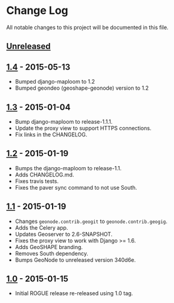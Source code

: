 Change Log
==========
All notable changes to this project will be documented in this file.

[Unreleased][unreleased]
------------------------

[1.4] - 2015-05-13
------------------
- Bumped django-maploom to 1.2
- Bumped geondeo (geoshape-geonode) version to 1.2

[1.3] - 2015-01-04
------------------
- Bump django-maploom to release-1.1.1.
- Update the proxy view to support HTTPS connections.
- Fix links in the CHANGELOG.

[1.2] - 2015-01-19
------------------
- Bumps the django-maploom to release-1.1.
- Adds CHANGELOG.md.
- Fixes travis tests.
- Fixes the paver sync command to not use South.

[1.1] - 2015-01-19
------------------
- Changes `geonode.contrib.geogit` to `geonode.contrib.geogig`.
- Adds the Celery app.
- Updates Geoserver to 2.6-SNAPSHOT.
- Fixes the proxy view to work with Django >= 1.6.
- Adds GeoSHAPE branding.
- Removes South dependency.
- Bumps GeoNode to unreleased version 340d6e.

[1.0] - 2015-01-15
------------------
- Initial ROGUE release re-released using 1.0 tag.


[unreleased]: https://github.com/ROGUE-JCTD/rogue_geonode/compare/release-1.4...HEAD
[1.4]: https://github.com/ROGUE-JCTD/rogue_geonode/compare/release-1.3...release-1.4
[1.3]: https://github.com/ROGUE-JCTD/rogue_geonode/compare/release-1.2...release-1.3
[1.2]: https://github.com/ROGUE-JCTD/rogue_geonode/compare/release-1.1...release-1.2
[1.1]: https://github.com/ROGUE-JCTD/rogue_geonode/compare/release-1.0...release-1.1
[1.0]: https://github.com/ROGUE-JCTD/rogue_geonode/tree/release-1.0
